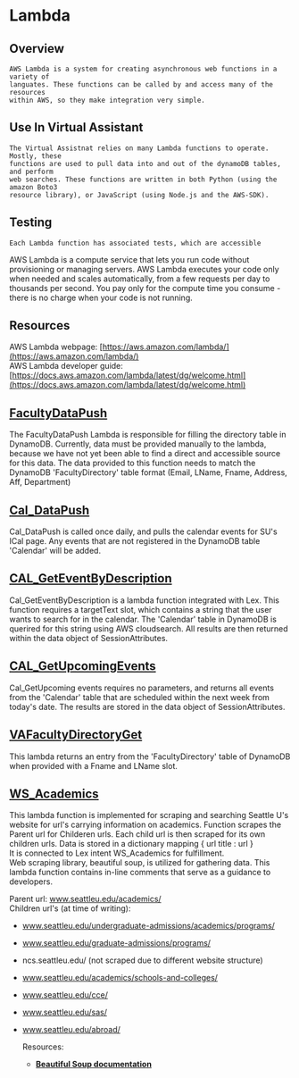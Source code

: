 # Lambda

## **Overview**

```text
AWS Lambda is a system for creating asynchronous web functions in a variety of 
languates. These functions can be called by and access many of the resources 
within AWS, so they make integration very simple.  
```

## **Use In Virtual Assistant**

```text
The Virtual Assistnat relies on many Lambda functions to operate. Mostly, these
functions are used to pull data into and out of the dynamoDB tables, and perform
web searches. These functions are written in both Python (using the amazon Boto3 
resource library), or JavaScript (using Node.js and the AWS-SDK). 
```

## **Testing**

```text
Each Lambda function has associated tests, which are accessible 
```

AWS Lambda is a compute service that lets you run code without provisioning or managing servers. AWS Lambda executes your code only when needed and scales automatically, from a few requests per day to thousands per second. You pay only for the compute time you consume - there is no charge when your code is not running.

## Resources

AWS Lambda webpage: [https://aws.amazon.com/lambda/](https://aws.amazon.com/lambda/)  
AWS Lambda developer guide: [https://docs.aws.amazon.com/lambda/latest/dg/welcome.html](https://docs.aws.amazon.com/lambda/latest/dg/welcome.html)

## [**FacultyDataPush**](https://us-west-2.console.aws.amazon.com/lambda/home?region=us-west-2#/functions/FacultyDataPush?tab=configuration)
The FacultyDataPush Lambda is responsible for filling the directory table in DynamoDB. Currently, data must be provided manually to the lambda, 
because we have not yet been able to find a direct and accessible source for this data. The data provided to this function 
needs to match the DynamoDB 'FacultyDirectory' table format (Email, LName, Fname, Address, Aff, Department)

## [**Cal\_DataPush**](https://us-west-2.console.aws.amazon.com/lambda/home?region=us-west-2#/functions/CAL_DataPush?tab=configuration)
Cal_DataPush is called once daily, and pulls the calendar events for SU's ICal page. Any events that are not registered in
the DynamoDB table 'Calendar' will be added. 

## [**CAL\_GetEventByDescription**](https://us-west-2.console.aws.amazon.com/lambda/home?region=us-west-2#/functions/CAL_GetEventByDescription?tab=configuration)
Cal_GetEventByDescription is a lambda function integrated with Lex. This function requires a targetText slot, which contains a 
string that the user wants to search for in the calendar. The 'Calendar' table in DynamoDB is querired for this string using AWS cloudsearch. 
All results are then returned within the data object of SessionAttributes.

## [**CAL\_GetUpcomingEvents**](https://us-west-2.console.aws.amazon.com/lambda/home?region=us-west-2#/functions/CAL_GetUpcomingEvents?tab=configuration)
Cal_GetUpcoming events requires no parameters, and returns all events from the 'Calendar' table
that are scheduled within the next week from today's date. The results are stored in the data object of 
SessionAttributes.

## [**VAFacultyDirectoryGet**](https://us-west-2.console.aws.amazon.com/lambda/home?region=us-west-2#/functions/VAFacultyDirectoryGet?tab=configuration)
This lambda returns an entry from the 'FacultyDirectory' table of DynamoDB when provided with a Fname and LName slot.

## [**WS\_Academics**](https://us-west-2.console.aws.amazon.com/lambda/home?region=us-west-2#/functions/WS_Academics?tab=configuration)

This lambda function is implemented for scraping and searching Seattle U's website for url's carrying information on academics. Function scrapes the Parent url for Childeren urls. Each child url is then scraped for its own children urls. Data is stored in a dictionary mapping { url title : url }  
It is connected to Lex intent WS\_Academics for fulfillment.  
Web scraping library, beautiful soup, is utilized for gathering data. This lambda function contains in-line comments that serve as a guidance to developers.

Parent url: www.seattleu.edu/academics/  
Children url's \(at time of writing\):

* www.seattleu.edu/undergraduate-admissions/academics/programs/  
* www.seattleu.edu/graduate-admissions/programs/  
* ncs.seattleu.edu/ \(not scraped due to different website structure\)  
* www.seattleu.edu/academics/schools-and-colleges/  
* www.seattleu.edu/cce/  
* www.seattleu.edu/sas/  
* www.seattleu.edu/abroad/  

  Resources: 

  * [**Beautiful Soup documentation**](https://www.crummy.com/software/BeautifulSoup/bs4/doc/)

